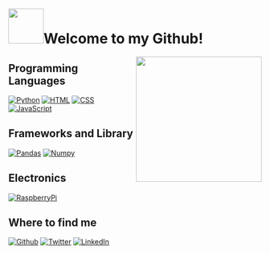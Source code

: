 <h1><img src="https://user-images.githubusercontent.com/61299527/149001641-aa808bc7-aad9-4742-87b8-943381c131a0.png" width ="70">Welcome to my Github!</h1>
<img align="right" width="250" height="250" src="https://user-images.githubusercontent.com/61299527/148986758-e487a387-e528-4d15-a535-67b1fa1ebfdd.png">



<!--
**edward-marcavage/edward-marcavage** is a ✨ _special_ ✨ repository because its `README.md` (this file) appears on your GitHub profile.

Here are some ideas to get you started:

- 🔭 I’m currently working on ...
- 🌱 I’m currently learning ...
- 👯 I’m looking to collaborate on ...
- 🤔 I’m looking for help with ...
- 💬 Ask me about ...
- 📫 How to reach me: ...
- 😄 Pronouns: ...
- ⚡ Fun fact: ...
-->

## Programming Languages
[![Python](https://img.shields.io/badge/-Python-14354C?style=for-the-badge&logo=python&logoColor=ffffff)](https://www.python.org/)
[![HTML](https://img.shields.io/badge/-HTML-E34F26?style=for-the-badge&logo=html5&logoColor=ffffff)]()
[![CSS](https://img.shields.io/badge/-CSS-1572B6?style=for-the-badge&logo=css3&logoColor=ffffff)]()
[![JavaScript](https://img.shields.io/badge/-JavaScript-%23F7DF1C?style=for-the-badge&logo=javascript&logoColor=000000&labelColor=%23F7DF1C&color=%23F7DF1E)](https://www.javascript.com/)

## Frameworks and Library
[![Pandas](https://img.shields.io/badge/Pandas-150458?style=for-the-badge&logo=pandas&logoColor=ffffff)](https://pandas.pydata.org/)
[![Numpy](https://img.shields.io/badge/Numpy-013243?style=for-the-badge&logo=numpy&logoColor=ffffff)](https://numpy.org/)

## Electronics 
[![RaspberryPi](https://img.shields.io/badge/Raspberry%20Pi-C51A4A?style=for-the-badge&logo=Raspberry-pi&logoColor=ffffff)](https://www.raspberrypi.org/)

## Where to find me
<p><a href="https://github.com/Ed-Marcavage" target="_blank"><img alt="Github" src="https://img.shields.io/badge/GitHub-%2312100E.svg?&style=for-the-badge&logo=Github&logoColor=white" /></a> <a href="https://twitter.com/EdMarcavage" target="_blank"><img alt="Twitter" src="https://img.shields.io/badge/twitter-%231DA1F2.svg?&style=for-the-badge&logo=twitter&logoColor=white" /></a> <a href="https://www.linkedin.com/in/ed-marcavage-ab7701170/" target="_blank"><img alt="LinkedIn" src="https://img.shields.io/badge/linkedin-%230077B5.svg?&style=for-the-badge&logo=linkedin&logoColor=white" /></a> <a 
